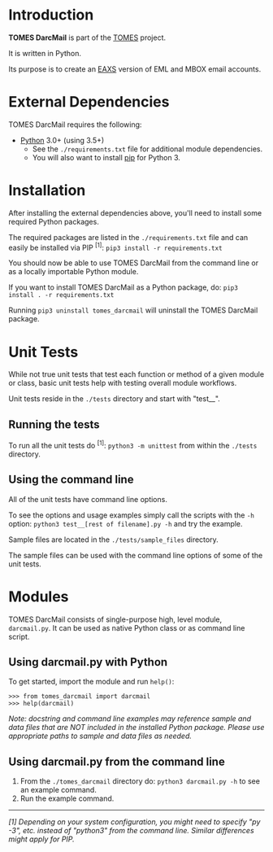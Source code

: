 # Introduction

**TOMES DarcMail** is part of the [TOMES](https://www.ncdcr.gov/resources/records-management/tomes) project.

It is written in Python.

Its purpose is to create an [EAXS](https://github.com/StateArchivesOfNorthCarolina/tomes-eaxs) version of EML and MBOX email accounts.

# External Dependencies
TOMES DarcMail requires the following:

- [Python](https://www.python.org) 3.0+ (using 3.5+)
	- See the `./requirements.txt` file for additional module dependencies.
	- You will also want to install [pip](https://pypi.python.org/pypi/pip) for Python 3.

# Installation
After installing the external dependencies above, you'll need to install some required Python packages.

The required packages are listed in the `./requirements.txt` file and can easily be installed via PIP <sup>[1]</sup>: `pip3 install -r requirements.txt`

You should now be able to use TOMES DarcMail from the command line or as a locally importable Python module.

If you want to install TOMES DarcMail as a Python package, do: `pip3 install . -r requirements.txt`

Running `pip3 uninstall tomes_darcmail` will uninstall the TOMES DarcMail package.

# Unit Tests
While not true unit tests that test each function or method of a given module or class, basic unit tests help with testing overall module workflows.

Unit tests reside in the `./tests` directory and start with "test__".

## Running the tests
To run all the unit tests do <sup>[1]</sup>: `python3 -m unittest` from within the `./tests` directory.

## Using the command line
All of the unit tests have command line options.

To see the options and usage examples simply call the scripts with the `-h` option: `python3 test__[rest of filename].py -h` and try the example.

Sample files are located in the `./tests/sample_files` directory.

The sample files can be used with the command line options of some of the unit tests.

# Modules
TOMES DarcMail consists of single-purpose high, level module, `darcmail.py`. It can be used as native Python class or as command line script.

## Using darcmail.py with Python
To get started, import the module and run `help()`:

	>>> from tomes_darcmail import darcmail
	>>> help(darcmail)

*Note: docstring and command line examples may reference sample and data files that are NOT included in the installed Python package. Please use appropriate paths to sample and data files as needed.*

## Using darcmail.py from the command line
1. From the `./tomes_darcmail` directory do: `python3 darcmail.py -h` to see an example command.
2. Run the example command.

-----
*[1] Depending on your system configuration, you might need to specify "py -3", etc. instead of "python3" from the command line. Similar differences might apply for PIP.*
